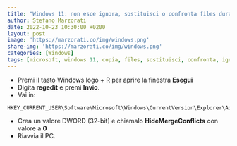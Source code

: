 ```yaml
---
title: "Windows 11: non esce ignora, sostituisci o confronta files durante una copia"
author: Stefano Marzorati
date: 2022-10-23 10:30:00 +0200
layout: post
image: 'https://marzorati.co/img/windows.png'
share-img: 'https://marzorati.co/img/windows.png'
categories: [Windows]
tags: [microsoft, windows 11, copia, files, sostituisci, confronta, ignora, replace]
---
```

- Premi il tasto Windows logo + R per aprire la finestra **Esegui**
- Digita **regedit** e premi **Invio**.
- Vai in:
```
HKEY_CURRENT_USER\Software\Microsoft\Windows\CurrentVersion\Explorer\Advanced
```
- Crea un valore DWORD (32-bit) e chiamalo **HideMergeConflicts** con valore a **0**
- Riavvia il PC.